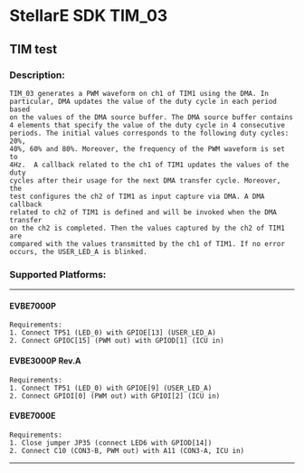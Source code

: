 # StellarE SDK TIM_03

## TIM test

### Description: 
	TIM_03 generates a PWM waveform on ch1 of TIM1 using the DMA. In
	particular, DMA updates the value of the duty cycle in each period based
	on the values of the DMA source buffer. The DMA source buffer contains
	4 elements that specify the value of the duty cycle in 4 consecutive
	periods. The initial values corresponds to the following duty cycles: 20%,
	40%, 60% and 80%. Moreover, the frequency of the PWM waveform is set to
	4Hz.  A callback related to the ch1 of TIM1 updates the values of the duty
	cycles after their usage for the next DMA transfer cycle. Moreover, the
	test configures the ch2 of TIM1 as input capture via DMA. A DMA callback 
	related to ch2 of TIM1 is defined and will be invoked when the DMA transfer
	on the ch2 is completed. Then the values captured by the ch2 of TIM1 are
	compared with the values transmitted by the ch1 of TIM1. If no error
	occurs, the USER_LED_A is blinked.
### Supported Platforms:
-----------------------------------------------------------
#### EVBE7000P
	Requirements:
	1. Connect TP51 (LED_0) with GPIOE[13] (USER_LED_A)
	2. Connect GPIOC[15] (PWM out) with GPIOD[1] (ICU in)
#### EVBE3000P Rev.A
	Requirements:
	1. Connect TP51 (LED_0) with GPIOE[9] (USER_LED_A)
	2. Connect GPIOI[0] (PWM out) with GPIOI[2] (ICU in)
#### EVBE7000E
	Requirements:
	1. Close jumper JP35 (connect LED6 with GPIOD[14])
	2. Connect C10 (CON3-B, PWM out) with A11 (CON3-A, ICU in)
-----------------------------------------------------------
